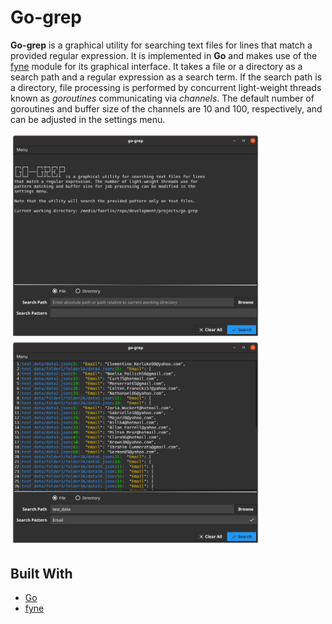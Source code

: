 # __Go-grep__

__Go-grep__ is a graphical utility for searching text files for lines that match a provided regular expression. It is implemented in __Go__ and makes use of the [fyne](https://fyne.io/) module for its graphical interface. It takes a file or a directory as a search path and a regular expression as a search term. If the search path is a directory, file processing is performed by concurrent light-weight threads known as _goroutines_ communicating via _channels_. The default number of goroutines and buffer size of the channels are 10 and 100, respectively, and can be adjusted in the settings menu. 

<img src="img/main_window.png" alt="drawing" width="400"/><img src="img/result_window.png" alt="drawing" width="400"/>

## Built With

- [Go](https://go.dev/)
- [fyne](https://fyne.io/)